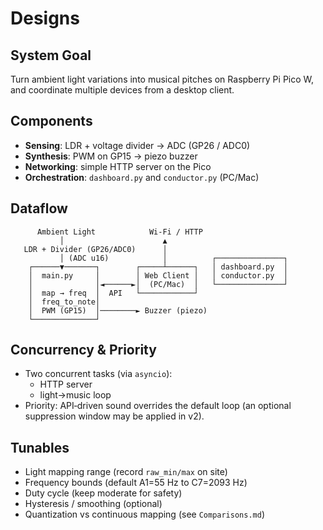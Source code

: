 # Designs

## System Goal
Turn ambient light variations into musical pitches on Raspberry Pi Pico W, and coordinate multiple devices from a desktop client.

## Components
- **Sensing**: LDR + voltage divider → ADC (GP26 / ADC0)
- **Synthesis**: PWM on GP15 → piezo buzzer
- **Networking**: simple HTTP server on the Pico
- **Orchestration**: `dashboard.py` and `conductor.py` (PC/Mac)

## Dataflow

```
      Ambient Light            Wi‑Fi / HTTP
           │                      ▲
   LDR + Divider (GP26/ADC0)      │
           │ (ADC u16)            │          ┌───────────────┐
    ┌──────▼───────┐        ┌─────┴──────┐   │ dashboard.py  │
    │  main.py     │        │ Web Client │   │ conductor.py  │
    │              │◄──────►│  (PC/Mac)  │   └───────────────┘
    │  map → freq  │  API   └────────────┘
    │  freq_to_note│
    │  PWM (GP15)  │────────► Buzzer (piezo)
    └──────────────┘
```


## Concurrency & Priority
- Two concurrent tasks (via `asyncio`):
  - HTTP server
  - light→music loop
- Priority: API‑driven sound overrides the default loop (an optional suppression window may be applied in v2).

## Tunables
- Light mapping range (record `raw_min/max` on site)
- Frequency bounds (default A1=55 Hz to C7=2093 Hz)
- Duty cycle (keep moderate for safety)
- Hysteresis / smoothing (optional)
- Quantization vs continuous mapping (see `Comparisons.md`)
